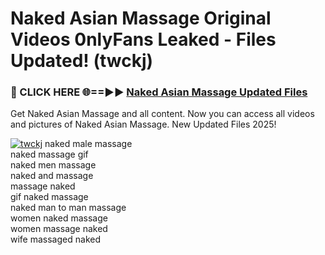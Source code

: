 # Naked Asian Massage Original Videos 0nlyFans Leaked - Files Updated! (twckj)

<h3>🔴 CLICK HERE 🌐==►► <a href="https://tinyurl.com/yckcrads" rel="nofollow">Naked Asian Massage Updated Files</a></h3>

Get Naked Asian Massage and all content. Now you can access all videos and pictures of Naked Asian Massage. New Updated Files 2025!

[![twckj](https://i.imgur.com/hpKpOFt.gif)](https://tinyurl.com/yckcrads)
naked male massage<br>
naked massage gif<br>
naked men massage<br>
naked and massage<br>
massage naked<br>
gif naked massage<br>
naked man to man massage<br>
women naked massage<br>
women massage naked<br>
wife massaged naked